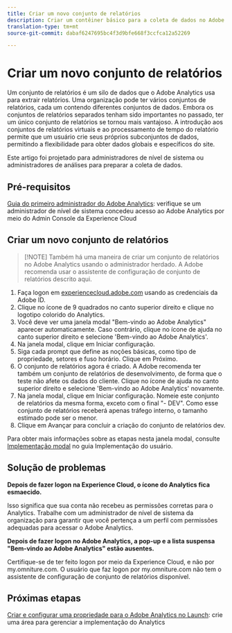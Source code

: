 ```yaml
---
title: Criar um novo conjunto de relatórios
description: Criar um contêiner básico para a coleta de dados no Adobe Analytics.
translation-type: tm+mt
source-git-commit: dabaf6247695bc4f3d9bfe668f3ccfca12a52269

---
```



# Criar um novo conjunto de relatórios

Um conjunto de relatórios é um silo de dados que o Adobe Analytics usa para extrair relatórios. Uma organização pode ter vários conjuntos de relatórios, cada um contendo diferentes conjuntos de dados. Embora os conjuntos de relatórios separados tenham sido importantes no passado, ter um único conjunto de relatórios se tornou mais vantajoso. A introdução aos conjuntos de relatórios virtuais e ao processamento de tempo do relatório permite que um usuário crie seus próprios subconjuntos de dados, permitindo a flexibilidade para obter dados globais e específicos do site.

Este artigo foi projetado para administradores de nível de sistema ou administradores de análises para preparar a coleta de dados.

## Pré-requisitos

[Guia do primeiro administrador do Adobe Analytics](first-admin-guide.md): verifique se um administrador de nível de sistema concedeu acesso ao Adobe Analytics por meio do Admin Console da Experience Cloud

## Criar um novo conjunto de relatórios

>[!NOTE] Também há uma maneira de criar um conjunto de relatórios no Adobe Analytics usando o administrador herdado. A Adobe recomenda usar o assistente de configuração de conjunto de relatórios descrito aqui.

1. Faça logon em [experiencecloud.adobe.com](https://experiencecloud.adobe.com) usando as credenciais da Adobe ID.
1. Clique no ícone de 9 quadrados no canto superior direito e clique no logotipo colorido do Analytics.
1. Você deve ver uma janela modal &quot;Bem-vindo ao Adobe Analytics&quot; aparecer automaticamente. Caso contrário, clique no ícone de ajuda no canto superior direito e selecione &#39;Bem-vindo ao Adobe Analytics&#39;.
1. Na janela modal, clique em Iniciar configuração.
1. Siga cada prompt que define as noções básicas, como tipo de propriedade, setores e fuso horário. Clique em Próximo.
1. O conjunto de relatórios agora é criado. A Adobe recomenda ter também um conjunto de relatórios de desenvolvimento, de forma que o teste não afete os dados do cliente. Clique no ícone de ajuda no canto superior direito e selecione &#39;Bem-vindo ao Adobe Analytics&#39; novamente.
1. Na janela modal, clique em Iniciar configuração.
Nomeie este conjunto de relatórios da mesma forma, exceto com o final &quot;- DEV&quot;. Como esse conjunto de relatórios receberá apenas tráfego interno, o tamanho estimado pode ser o menor.
1. Clique em Avançar para concluir a criação do conjunto de relatórios dev.

Para obter mais informações sobre as etapas nesta janela modal, consulte [Implementação modal](/help/implement/prepare/implementation-modal.md) no guia Implementação do usuário.

## Solução de problemas

**Depois de fazer logon na Experience Cloud, o ícone do Analytics fica esmaecido.**

Isso significa que sua conta não recebeu as permissões corretas para o Analytics. Trabalhe com um administrador de nível de sistema da organização para garantir que você pertença a um perfil com permissões adequadas para acessar o Adobe Analytics.

**Depois de fazer logon no Adobe Analytics, a pop-up e a lista suspensa &quot;Bem-vindo ao Adobe Analytics&quot; estão ausentes.**

Certifique-se de ter feito logon por meio da Experience Cloud, e não por my.omniture.com. O usuário que faz logon por my.omniture.com não tem o assistente de configuração de conjunto de relatórios disponível.

## Próximas etapas

[Criar e configurar uma propriedade para o Adobe Analytics no Launch](/help/implement/launch/create-analytics-property.md): crie uma área para gerenciar a implementação do Analytics
